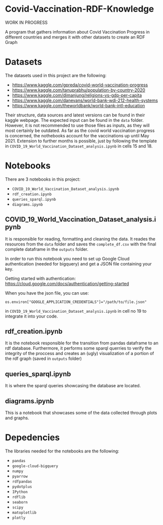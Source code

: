 # Covid-Vaccination-RDF-Knowledge

WORK IN PROGRESS

A program that gathers information about Covid Vaccination Progress in different countries and merges it with other datasets to create an RDF Graph

# Datasets

The datasets used in this project are the following:

* https://www.kaggle.com/gpreda/covid-world-vaccination-progress
* https://www.kaggle.com/tanuprabhu/population-by-country-2020
* https://www.kaggle.com/dimanjung/religions-vs-gdp-per-capita
* https://www.kaggle.com/danevans/world-bank-wdi-212-health-systems
* https://www.kaggle.com/theworldbank/world-bank-intl-education

Their structure, data sources and latest versions can be found in their kaggle webpage. The expected input can be found in the `data` folder. However, it is not recommended to use those files as inputs, as they will most certainly be outdated. As far as the covid world vaccination progress is concerned, the nothebooks account for the vaccinations up until May 2021. Extension to further months is possible, just by following the template in `COVID_19_World_Vaccination_Dataset_analysis.ipynb` in cells 15 and 18.

# Notebooks

There are 3 notebooks in this project:

* `COVID_19_World_Vaccination_Dataset_analysis.ipynb`
* `rdf_creation.ipynb`
* `queries_sparql.ipynb`
* `diagrams.ipynb`

## COVID_19_World_Vaccination_Dataset_analysis.ipynb

It is responsible for reading, formatting and cleaning the data. It reades the resources from the `data` folder and saves the `complete_df.csv` with the final complete dataframe in the `outputs` folder.

In order to run this notebook you need to set up Google Cloud authentication (needed for bigquery) and get a JSON file containing your key.

Getting started with authentication: https://cloud.google.com/docs/authentication/getting-started

When you have the json file, you can use:

`
os.environ["GOOGLE_APPLICATION_CREDENTIALS"]="/path/to/file.json"
`

in `COVID_19_World_Vaccination_Dataset_analysis.ipynb` in cell no 19 to integrate it into your code.


## rdf_creation.ipynb

It is the notebook responsible for the transition from pandas dataframe to an rdf database. Furthermore, it performs some sparql querries to verify the integrity of the proccess and creates an (ugly) visualization of a portion of the rdf graph (saved in `outputs` folder)


## queries_sparql.ipynb

It is where the sparql queries showcasing the database are located.

## diagrams.ipynb

This is a notebook that showcases some of the data collected through plots and graphs.

# Depedencies

The libraries needed for the notebooks are the following:

* `pandas`
* `google-cloud-bigquery`
* `numpy`
* `pyarrow`
* `rdfpandas`
* `pydotplus`
* `IPython`
* `rdflib`
* `seaborn`
* `scipy`
* `matoplotlib`
* `plotly`